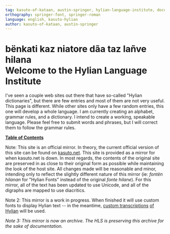 ```yaml
---
tag: kasuto-of-kataan, austin-springer, hylian-language-institute, documentation, archive, welcome
orthography: springer-font, springer-roman
language: english, kasuto-hylian
author: kasuto-of-kataan, austin-springer
---
```

# <span class="hylian_kas">bënkati kaz niatore dãa taz lañve hilana</span><br>Welcome to the Hylian Language Institute

I've seen a couple web sites out there that have so-called "Hylian dictionaries", but there are few entries and most of them are not very useful. This page is different. While other sites only have a few random entries, this one will develop a whole language. I am currently creating an alphabet, grammar rules, and a dictionary. I intend to create a working, speakable language. Please feel free to submit words and phrases, but I will correct them to follow the grammar rules.

**[Table of Contents](archival/austin_work/pages/toc)**

Note: This site is an official mirror. In theory, the current official version of this site can be found on [kasuto.net](http://kasuto.net). This site is provided as a mirror for when kasuto.net is down. In most regards, the contents of the original site are preserved in as close to their original form as possible while maintaining the look of the host site. All changes made will be reasonable and minor, intending only to reflect the slightly different nature of this mirror (ie: _fontën hilanan_ for "Hylian Fonts" instead of the original _fonte hilane_). For this mirror, all of the text has been updated to use Unicode, and all of the digraphs are mapped to use diacritics.

Note 2: This mirror is a work in progress. When finished it will use custom fonts to display Hylian text -- in the meantime, [custom transcriptions](standards/orthography/springer-font) [of Hylian](standards/orthography/springer-roman) will be used.

_Note 3: This mirror is now an archive. The HLS is preserving this archive for the sake of documentation._
